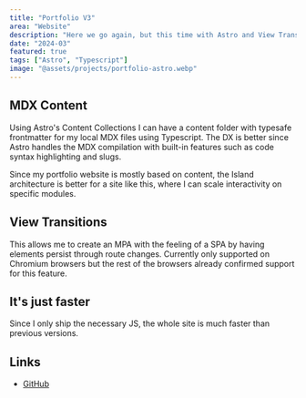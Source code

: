 ```yaml
---
title: "Portfolio V3"
area: "Website"
description: "Here we go again, but this time with Astro and View Transitions."
date: "2024-03"
featured: true
tags: ["Astro", "Typescript"]
image: "@assets/projects/portfolio-astro.webp"
---
```


## MDX Content

Using Astro's Content Collections I can have a content folder with typesafe frontmatter for my local MDX files using Typescript. The DX is better since Astro handles the MDX compilation with built-in features such as code syntax highlighting and slugs.

Since my portfolio website is mostly based on content, the Island architecture is better for a site like this, where I can scale interactivity on specific modules.

## View Transitions

This allows me to create an MPA with the feeling of a SPA by having elements persist through route changes. Currently only supported on Chromium browsers but the rest of the browsers already confirmed support for this feature.

## It's just faster

Since I only ship the necessary JS, the whole site is much faster than previous versions.

## Links

- [GitHub](https://github.com/Jaycedam/portfolio-astro)
